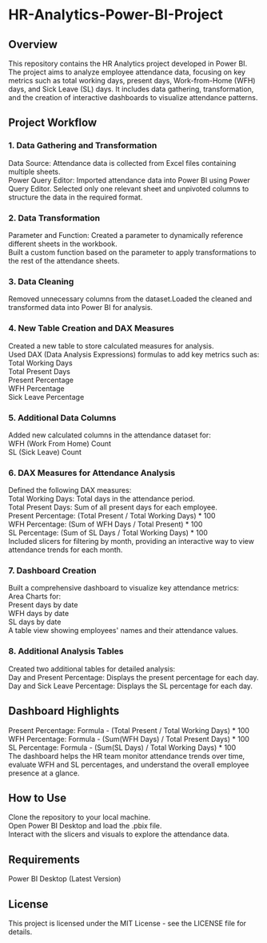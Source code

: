 # HR-Analytics-Power-BI-Project
## Overview
This repository contains the HR Analytics project developed in Power BI. The project aims to analyze employee attendance data, focusing on key metrics such as total working days, present days, Work-from-Home (WFH) days, and Sick Leave (SL) days. It includes data gathering, transformation, and the creation of interactive dashboards to visualize attendance patterns.

## Project Workflow
### 1. Data Gathering and Transformation
Data Source: Attendance data is collected from Excel files containing multiple sheets.  
Power Query Editor: Imported attendance data into Power BI using Power Query Editor.
Selected only one relevant sheet and unpivoted columns to structure the data in the required format.
### 2. Data Transformation
Parameter and Function: Created a parameter to dynamically reference different sheets in the workbook.  
Built a custom function based on the parameter to apply transformations to the rest of the attendance sheets.

### 3. Data Cleaning
Removed unnecessary columns from the dataset.Loaded the cleaned and transformed data into Power BI for analysis.

### 4. New Table Creation and DAX Measures
Created a new table to store calculated measures for analysis.  
Used DAX (Data Analysis Expressions) formulas to add key metrics such as:  
Total Working Days  
Total Present Days  
Present Percentage  
WFH Percentage  
Sick Leave Percentage  

### 5. Additional Data Columns
Added new calculated columns in the attendance dataset for:  
WFH (Work From Home) Count  
SL (Sick Leave) Count  
### 6. DAX Measures for Attendance Analysis
Defined the following DAX measures:  
Total Working Days: Total days in the attendance period.  
Total Present Days: Sum of all present days for each employee.  
Present Percentage: (Total Present / Total Working Days) * 100  
WFH Percentage: (Sum of WFH Days / Total Present) * 100  
SL Percentage: (Sum of SL Days / Total Working Days) * 100  
Included slicers for filtering by month, providing an interactive way to view attendance trends for each month.

### 7. Dashboard Creation
Built a comprehensive dashboard to visualize key attendance metrics:  
Area Charts for:  
Present days by date  
WFH days by date  
SL days by date  
A table view showing employees' names and their attendance values.  
### 8. Additional Analysis Tables
Created two additional tables for detailed analysis:  
Day and Present Percentage: Displays the present percentage for each day.  
Day and Sick Leave Percentage: Displays the SL percentage for each day.  
## Dashboard Highlights
Present Percentage: Formula - (Total Present / Total Working Days) * 100  
WFH Percentage: Formula - (Sum(WFH Days) / Total Present Days) * 100  
SL Percentage: Formula - (Sum(SL Days) / Total Working Days) * 100  
The dashboard helps the HR team monitor attendance trends over time, evaluate WFH and SL percentages, and understand the overall employee presence at a glance.

## How to Use
Clone the repository to your local machine.  
Open Power BI Desktop and load the .pbix file.  
Interact with the slicers and visuals to explore the attendance data.  
## Requirements
Power BI Desktop (Latest Version)
## License
This project is licensed under the MIT License - see the LICENSE file for details.
